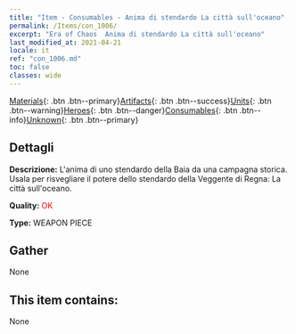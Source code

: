 ```yaml
---
title: "Item - Consumables - Anima di stendardo La città sull'oceano"
permalink: /Items/con_1006/
excerpt: "Era of Chaos  Anima di stendardo La città sull'oceano"
last_modified_at: 2021-04-21
locale: it
ref: "con_1006.md"
toc: false
classes: wide
---
```

 [Materials](/it/Items/){: .btn .btn--primary}[Artifacts](/it/Items/Artifacts/){: .btn .btn--success}[Units](/it/Items/Units/){: .btn .btn--warning}[Heroes](/it/Items/Heroes/){: .btn .btn--danger}[Consumables](/it/Items/Consumables/){: .btn .btn--info}[Unknown](/it/Items/Unknown/){: .btn .btn--primary}

## Dettagli
 **Descrizione:** L'anima di uno stendardo della Baia da una campagna storica. Usala per risvegliare il potere dello stendardo della Veggente di Regna: La città sull'oceano.

 **Quality:** <span style="color: #FF0000">OK</span>

 **Type:** WEAPON PIECE

## Gather

  None

## This item contains:

  None

